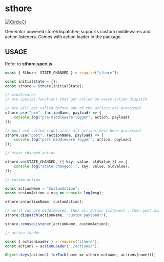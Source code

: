 # sthore

[![CircleCI](https://circleci.com/gh/stormcrows/sthore/tree/master.svg?style=svg)](https://circleci.com/gh/stormcrows/sthore/tree/master)

Generator powered store/dispatcher; supports custom middlewares and action listeners.
Comes with action loader in the package.

## USAGE

Refer to **sthore.spec.js** 

```javascript
const { Sthore, STATE_CHANGED } = require("sthore");

const initialState = {};
const sthore = Sthore(initialState);

// middlewares
// are special functions that get called on every action dispatch

// pre will get called before any of the actions are processed
sthore.use("pre", (actionName, payload) => {
    console.log("pre-middleware logger", action, payload)
});

// post are called right after all actions have been processed
sthore.use("post", (actionName, payload) => {
    console.log("post-middleware logger", action, payload)
});

// state changed action

sthore.on(STATE_CHANGED, ({ key, value, oldValue }) => {
    console.log("state changed: ", key, value, oldValue);
});

// custom action

const actionName = "CustomAction";
const customAction = msg => console.log(msg);

sthore.on(actionName, customAction);

// we'll run pre middlewares, then all action listeners , then post middleware
sthore.dispatch(actionName, "custom payload!");

sthore.removeListener(actionName, customAction);

// action loader

const { actionLoader } = require("sthore");
const actions = actionLoader("./actions/");

Object.keys(actions).forEach(name => sthore.on(name, actions[name]));
```
